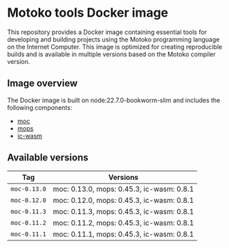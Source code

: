 # Motoko tools Docker image

This repository provides a Docker image containing essential tools for developing and building projects using the Motoko programming language on the Internet Computer. This image is optimized for creating reproducible builds and is available in multiple versions based on the Motoko compiler version.

## Image overview

The Docker image is built on node:22.7.0-bookworm-slim and includes the following components:

- [moc](https://github.com/dfinity/motoko)
- [mops](https://github.com/ZenVoich/mops)
- [ic-wasm](https://github.com/dfinity/ic-wasm)

## Available versions

| Tag                  | Versions                           |
|----------------------|------------------------------------|
| `moc-0.13.0`         | moc: 0.13.0, mops: 0.45.3, ic-wasm: 0.8.1 |
| `moc-0.12.0`         | moc: 0.12.0, mops: 0.45.3, ic-wasm: 0.8.1 |
| `moc-0.11.3`         | moc: 0.11.3, mops: 0.45.3, ic-wasm: 0.8.1 |
| `moc-0.11.2`         | moc: 0.11.2, mops: 0.45.3, ic-wasm: 0.8.1 |
| `moc-0.11.1`         | moc: 0.11.1, mops: 0.45.3, ic-wasm: 0.8.1 |